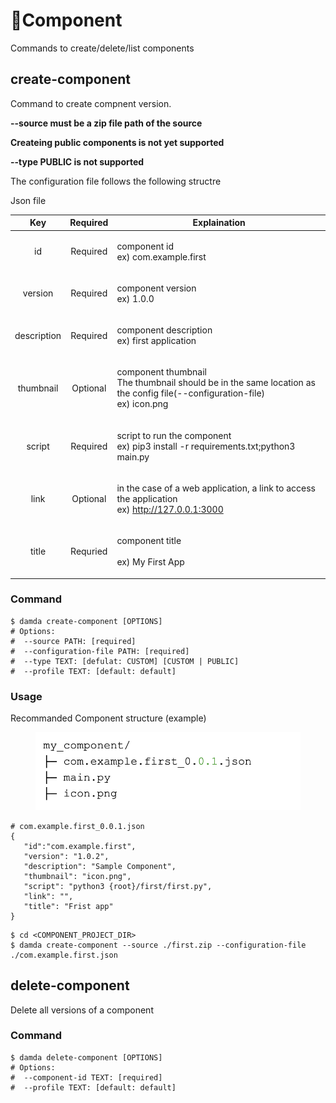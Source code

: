 # Component

Commands to create/delete/list components

## create-component

Command to create compnent version.

**--source must be a zip file path of the source**

**Createing public components is not yet supported**

&#x20;   **--type PUBLIC is not supported**

The configuration file follows the following structre

Json file

|     Key     | Required | Explaination                                                                                                                        |
| :---------: | :------: | ----------------------------------------------------------------------------------------------------------------------------------- |
|      id     | Required | <p>component id<br>ex) com.example.first</p>                                                                                        |
|   version   | Required | <p>component version<br>ex) 1.0.0</p>                                                                                               |
| description | Required | <p>component description<br>ex) first application</p>                                                                               |
|  thumbnail  | Optional | <p>component thumbnail<br>The thumbnail should be in the same location as the config file(--configuration-file)<br>ex) icon.png</p> |
|    script   | Required | <p>script to run the component<br>ex) pip3 install -r requirements.txt;python3 main.py</p>                                          |
|     link    | Optional | <p>in the case of a web application, a link to access the application<br>ex) http://127.0.0.1:3000</p>                              |
|    title    | Requried | <p>component title<br><br>ex) My First App</p>                                                                                      |

### Command

```
$ damda create-component [OPTIONS]
# Options:
#  --source PATH: [required]
#  --configuration-file PATH: [required]
#  --type TEXT: [defulat: CUSTOM] [CUSTOM | PUBLIC]
#  --profile TEXT: [default: default]

```

### Usage

Recommanded Component structure (example)

<figure><img src="../../../.gitbook/assets/image (11).png" alt=""><figcaption></figcaption></figure>

```
# com.example.first_0.0.1.json
{
   "id":"com.example.first",
   "version": "1.0.2",
   "description": "Sample Component",
   "thumbnail": "icon.png",
   "script": "python3 {root}/first/first.py",
   "link": "",
   "title": "Frist app"
}
```

```
$ cd <COMPONENT_PROJECT_DIR>
$ damda create-component --source ./first.zip --configuration-file ./com.example.first.json
```

## delete-component

Delete all versions of a component

### Command

```
$ damda delete-component [OPTIONS]
# Options:
#  --component-id TEXT: [required]
#  --profile TEXT: [default: default]
```

###
